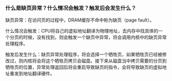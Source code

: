 ### 什么是缺页异常？什么情况会触发？触发后会发生什么？



缺页异常：在访问页的过程中，DRAM缓存不命中称为缺页（page fault）。

什么情况会触发：CPU将自己的虚拟地址翻译为物理地址，去内存中找具体的一个分页的时候，没有找到，则会触发一个缺页中异常，将会调用内核中的缺页异常处理程序。

触发后发生什么：缺页异常处理程序，将会选择一个牺牲页，如果牺牲页已经被修改过，则内核将会将这个牺牲页拷贝会磁盘。接下来从磁盘当中拷贝需要的分页到牺牲页的位置，异常处理返回后将会重启导致缺页的指令，会将导致缺页的虚拟地址重发到地址翻译硬件。
